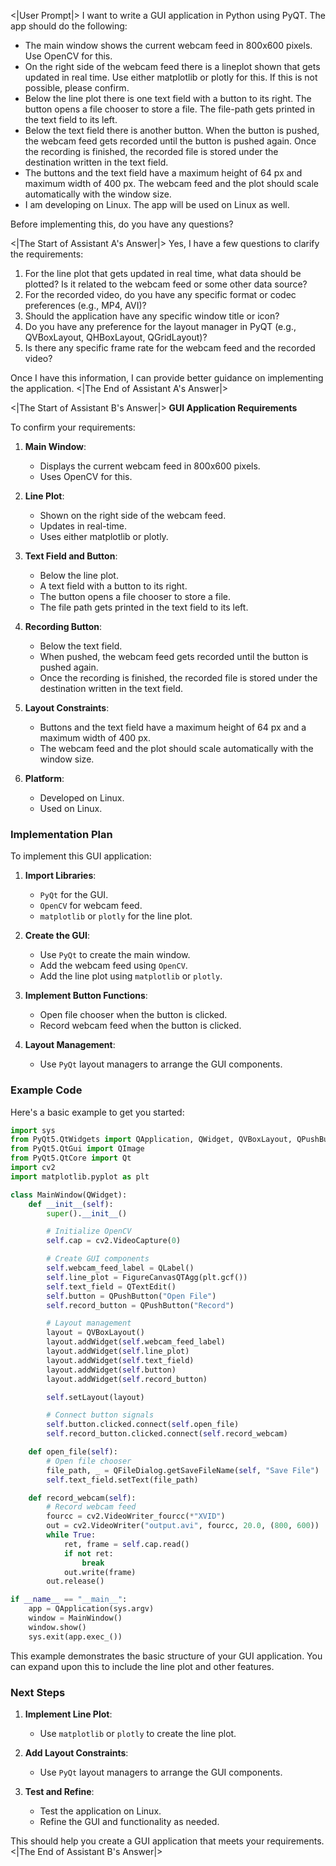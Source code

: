 <|User Prompt|>
I want to write a GUI application in Python using PyQT. The app should do the following:
- The main window shows the current webcam feed in 800x600 pixels. Use OpenCV for this. 
- On the right side of the webcam feed there is a lineplot shown that gets updated in real time. Use either matplotlib or plotly for this. If this is not possible, please confirm. 
- Below the line plot there is one text field with a button to its right. The button opens a file chooser to store a file. The file-path gets printed in the text field to its left.
- Below the text field there is another button. When the button is pushed, the webcam feed gets recorded until the button is pushed again. Once the recording is finished, the recorded file is stored under the destination written in the text field.
- The buttons and the text field have a maximum height of 64 px and maximum width of 400 px. The webcam feed and the plot should scale automatically with the window size. 
- I am developing on Linux. The app will be used on Linux as well. 

Before implementing this, do you have any questions?

<|The Start of Assistant A's Answer|>
Yes, I have a few questions to clarify the requirements:

1. For the line plot that gets updated in real time, what data should be plotted? Is it related to the webcam feed or some other data source?
2. For the recorded video, do you have any specific format or codec preferences (e.g., MP4, AVI)?
3. Should the application have any specific window title or icon?
4. Do you have any preference for the layout manager in PyQT (e.g., QVBoxLayout, QHBoxLayout, QGridLayout)?
5. Is there any specific frame rate for the webcam feed and the recorded video?

Once I have this information, I can provide better guidance on implementing the application.
<|The End of Assistant A's Answer|>

<|The Start of Assistant B's Answer|>
**GUI Application Requirements**

To confirm your requirements:

1. **Main Window**:
   - Displays the current webcam feed in 800x600 pixels.
   - Uses OpenCV for this.

2. **Line Plot**:
   - Shown on the right side of the webcam feed.
   - Updates in real-time.
   - Uses either matplotlib or plotly.

3. **Text Field and Button**:
   - Below the line plot.
   - A text field with a button to its right.
   - The button opens a file chooser to store a file.
   - The file path gets printed in the text field to its left.

4. **Recording Button**:
   - Below the text field.
   - When pushed, the webcam feed gets recorded until the button is pushed again.
   - Once the recording is finished, the recorded file is stored under the destination written in the text field.

5. **Layout Constraints**:
   - Buttons and the text field have a maximum height of 64 px and a maximum width of 400 px.
   - The webcam feed and the plot should scale automatically with the window size.

6. **Platform**:
   - Developed on Linux.
   - Used on Linux.

### Implementation Plan

To implement this GUI application:

1. **Import Libraries**:
   - `PyQt` for the GUI.
   - `OpenCV` for webcam feed.
   - `matplotlib` or `plotly` for the line plot.

2. **Create the GUI**:
   - Use `PyQt` to create the main window.
   - Add the webcam feed using `OpenCV`.
   - Add the line plot using `matplotlib` or `plotly`.

3. **Implement Button Functions**:
   - Open file chooser when the button is clicked.
   - Record webcam feed when the button is clicked.

4. **Layout Management**:
   - Use `PyQt` layout managers to arrange the GUI components.

### Example Code

Here's a basic example to get you started:

```python
import sys
from PyQt5.QtWidgets import QApplication, QWidget, QVBoxLayout, QPushButton, QTextEdit
from PyQt5.QtGui import QImage
from PyQt5.QtCore import Qt
import cv2
import matplotlib.pyplot as plt

class MainWindow(QWidget):
    def __init__(self):
        super().__init__()

        # Initialize OpenCV
        self.cap = cv2.VideoCapture(0)

        # Create GUI components
        self.webcam_feed_label = QLabel()
        self.line_plot = FigureCanvasQTAgg(plt.gcf())
        self.text_field = QTextEdit()
        self.button = QPushButton("Open File")
        self.record_button = QPushButton("Record")

        # Layout management
        layout = QVBoxLayout()
        layout.addWidget(self.webcam_feed_label)
        layout.addWidget(self.line_plot)
        layout.addWidget(self.text_field)
        layout.addWidget(self.button)
        layout.addWidget(self.record_button)

        self.setLayout(layout)

        # Connect button signals
        self.button.clicked.connect(self.open_file)
        self.record_button.clicked.connect(self.record_webcam)

    def open_file(self):
        # Open file chooser
        file_path, _ = QFileDialog.getSaveFileName(self, "Save File")
        self.text_field.setText(file_path)

    def record_webcam(self):
        # Record webcam feed
        fourcc = cv2.VideoWriter_fourcc(*"XVID")
        out = cv2.VideoWriter("output.avi", fourcc, 20.0, (800, 600))
        while True:
            ret, frame = self.cap.read()
            if not ret:
                break
            out.write(frame)
        out.release()

if __name__ == "__main__":
    app = QApplication(sys.argv)
    window = MainWindow()
    window.show()
    sys.exit(app.exec_())
```

This example demonstrates the basic structure of your GUI application. You can expand upon this to include the line plot and other features.

### Next Steps

1. **Implement Line Plot**:
   - Use `matplotlib` or `plotly` to create the line plot.

2. **Add Layout Constraints**:
   - Use `PyQt` layout managers to arrange the GUI components.

3. **Test and Refine**:
   - Test the application on Linux.
   - Refine the GUI and functionality as needed.

This should help you create a GUI application that meets your requirements.
<|The End of Assistant B's Answer|>